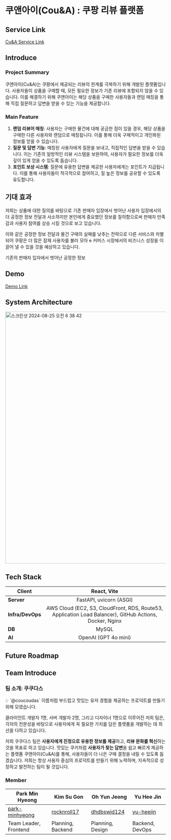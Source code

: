 # 쿠앤아이(Cou&A) : 쿠팡 리뷰 플랫폼

## Service Link
[Cu&A Service Link](https://couni.store/)

## Introduce

### Project Summary
쿠앤아이(Cu&A)는 쿠팡에서 제공되는 리뷰의 한계를 극복하기 위해 개발된 플랫폼입니다. 사용자들이 상품을 구매할 때, 모든 필요한 정보가 기존 리뷰에 포함되지 않을 수 있습니다. 이를 해결하기 위해 쿠앤아이는 해당 상품을 구매한 사용자들과 랜덤 매칭을 통해 직접 질문하고 답변을 받을 수 있는 기능을 제공합니다.

### Main Feature
1. **랜덤 리뷰어 매칭**: 사용자는 구매한 물건에 대해 궁금한 점이 있을 경우, 해당 상품을 구매한 다른 사용자와 랜덤으로 매칭됩니다. 이를 통해 더욱 구체적이고 개인화된 정보를 얻을 수 있습니다.
2. **질문 및 답변 기능**: 매칭된 사용자에게 질문을 보내고, 직접적인 답변을 받을 수 있습니다. 이는 기존의 일방적인 리뷰 시스템을 보완하여, 사용자가 필요한 정보를 더욱 깊이 있게 얻을 수 있도록 돕습니다.
3. **포인트 보상 시스템**: 질문에 유용한 답변을 제공한 사용자에게는 포인트가 지급됩니다. 이를 통해 사용자들이 적극적으로 참여하고, 질 높은 정보를 공유할 수 있도록 유도합니다.

## 기대 효과

저희는 상품에 대한 질의를 바탕으로 기존 판매자 입장에서 벗어난 사용자 입장에서의 더 공정한 정보 전달과 사소하지만 본인에게 중요했던 정보를 질의함으로써 판매자 만족감과 사용자 참여를 상승 시킬 것으로 보고 있습니다.

이와 같은 공정한 정보 전달과 물건 구매의 실패를 낮추는 전략으로 다른 서비스와 차별 되어 쿠팡은 더 많은 잠재 사용자를 불러 모아 e 커머스 시장에서의 비즈니스 성장을 이끌어 낼 수 있을 것을 예상하고 있습니다.

기존의 판매자 입자에서 벗어난 공정한 정보


## Demo

[Demo Link](https://couni.store/)

## System Architecture

<img width="790" alt="스크린샷 2024-08-25 오전 6 38 42" src="https://github.com/user-attachments/assets/aa3f92c9-4976-4beb-842a-ecf6e97ec984">


## Tech Stack
| **Client**| React, Vite  | 
| -------------- | :-------------------------------------------------------------------------------------------------------------------------------------------------------------------------------------------------------------------------------------------------------------------------------------------------------------------------------------------------------------------------------------------------------------------------------------------------------------------------------------------------------------------------------------------------------------------------------------------------------------------------------------------------------------: |
| **Server** | FastAPI, uvicorn (ASGI) |
| **Infra/DevOps** | AWS Cloud (EC2, S3, CloudFront, RDS, Route53, Application Load Balancer), GitHub Actions, Docker, Nginx  |
| **DB** | MySQL    |
| **AI** |  OpenAI (GPT 4o mini) |

## Future Roadmap

## Team Introduce
### 팀 소개: 쿠쿠다스

<aside>
💡 `@coucoudas` 이름처럼 부드럽고 맛있는 유저 경험을 제공하는 프로덕트를 만들기 위해 모였습니다.

</aside>

클라이언트 개발자 1명, 서버 개발자 2명, 그리고 디자이너 1명으로 이루어진 저희 팀은, 각자의 전문성을 바탕으로 사용자에게 꼭 필요한 가치를 담은 플랫폼을 개발하는 데 최선을 다하고 있습니다.

저희 쿠쿠다스 팀은 **사용자에게 진정으로 유용한 정보를 제공**하고, **리뷰 문화를 혁신**하는 것을 목표로 하고 있습니다. 맛있는 쿠키처럼 **사용자가 찾는 답변**을 쉽고 빠르게 제공하는 플랫폼 쿠앤아이(Cu&A)를 통해, 사용자들이 더 나은 구매 결정을 내릴 수 있도록 돕겠습니다. 저희는 항상 사용자 중심의 프로덕트를 만들기 위해 노력하며, 지속적으로 성장하고 발전하는 팀이 될 것입니다.

### Member
| Park Min Hyeong | Kim Su Gon | Oh Yun Jeong | Yu Hee Jin |
| ---| --- | --- | --- |
| [park-minhyeong](https://github.com/park-minhyeong) | [rocknroll17](https://github.com/rocknroll17) | [dhdbswjd124](dhdbswjd124@gmail.com) | [yu-heejin](https://github.com/yu-heejin) |
| Team Leader, Frontend | Planning, Backend | Planning, Design | Backend, DevOps |

